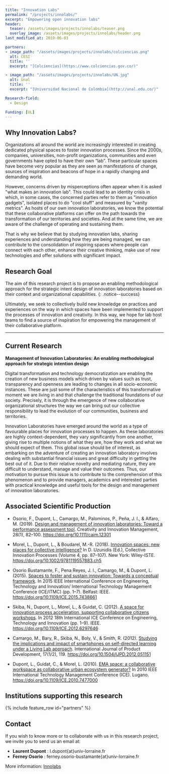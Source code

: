 ```yaml
---
title: "Innovation Labs"
permalink: "/projects/innolabs/"
excerpt: "Empowering open innovation labs"
header:
  teaser: /assets/images/projects/innolabs/teaser.png
  overlay_image: /assets/images/projects/innolabs/header.png  
last_modified_at: 2019-06-03

partners:
- image_path: "/assets/images/projects/innolabs/colciencias.png"
  alt: CESI
  title: ''
  excerpt: "[Colciencias](https://www.colciencias.gov.co/)"

- image_path: "/assets/images/projects/innolabs/UN.jpg"
  alt: Unal
  title: ''
  excerpt: "[Universidad Nacional de Colombia](http://unal.edu.co/)"

Research-field:
  - Design

Funding: [UL]
---
```


## Why Innovation Labs?

Organizations all around the world are increasingly interested in creating dedicated physical spaces to foster innovation processes. Since the 2000s, companies, universities, non-profit organizations, communities and even governments have opted to have their own “lab”.
These particular spaces have become very popular as they are seen as manifestations of change, sources of inspiration and beacons of hope in a rapidly changing and demanding world.

However, concerns driven by misperceptions often appear when it is asked "what makes an innovation lab". This could lead to an identity crisis in which, in some cases, the concerned parties refer to them as "innovation gadgets", isolated places to do "cool stuff" and measured by "vanity metrics". As hosts of our own innovation laboratories, we know the potential that these collaborative platforms can offer on the path towards the transformation of our territories and societies.
And at the same time, we are aware of the challenge of operating and sustaining them.

That is why we believe that by studying innovation labs, sharing experiences and understanding how they are being managed, we can contribute to the consolidation of inspiring spaces where people can connect with each other, enhance their creative thinking, make use of new technologies and offer solutions with
significant impact.


## Research Goal


The aim of this research project is to propose an enabling methodological approach for the strategic intent design of innovation laboratories based on their context and organizational capabilities.
{: .notice--success}

Ultimately, we seek to collectively build new knowledge on practices and experiences on the
way in which spaces have been implemented to support the processes of innovation and
creativity. In this way, we hope for lab host teams to find a source of inspiration for
empowering the management of their collaborative platform.

---


## Current Research


**Management of Innovation Laboratories: An enabling methodological
approach for strategic intention design**

Digital transformation and technology democratization are enabling the creation of new business models which driven by values such as trust, transparency and openness are leading to changes in all socio-economic instances. These are just some of the characteristics of this transformative moment we are living in and that challenge the traditional foundations of our society. Precisely, it is through the emergence of new collaborative organizational structures the way we can bring out our collective responsibility to lead the evolution of our communities, business and territories.

Innovation Laboratories have emerged around the world as a type of favourable places for innovation processes to happen. As these laboratories are highly context-dependent, they vary significantly from one another, giving rise to multiple notions of what they are, how they work and what we should expect of them. This global issue should be of interest, as embarking on the adventure of creating an innovation laboratory involves dealing with substantial financial issues and great difficulty in getting the best out of it. Due to their relative novelty and mediating nature, they are difficult to understand, manage and value
their outcomes.
Thus, our motivation to pursue this issue is to contribute to the comprehension of this phenomenon and to provide managers, academics and interested parties with practical knowledge and useful tools for the design and management of innovation laboratories.


## Associated Scientific Production

- Osorio, F., Dupont, L., Camargo, M., Palominos, P., Peña, J. I., & Alfaro, M. (2019). [Design and management of innovation laboratories: Toward a performance assessment tool](https://doi.org/10.1111/caim.12301). Creativity and Innovation Management, 28(1), 82–100. https://doi.org/10.1111/caim.12301

- Morel, L., Dupont, L., & Boudarel, M.-R. (2018). [Innovation spaces: new places for collective intelligence?](https://doi.org/10.1002/9781119557883.ch5) In D. Uzunidis (Ed.), Collective Innovation Processes (Volume 4, pp. 87–107).
New York: Wiley-ISTE. https://doi.org/10.1002/9781119557883.ch5

- Osorio Bustamante, F., Pena Reyes, J. I., Camargo, M., & Dupont, L. (2015). [Spaces to foster and sustain innovation: Towards a conceptual framework](https://doi.org/10.1109/ICE.2015.7438661). In 2015 IEEE International Conference on Engineering, Technology and Innovation/ International Technology Management Conference (ICE/ITMC) (pp. 1–7).
Belfast: IEEE. https://doi.org/10.1109/ICE.2015.7438661

- Skiba, N., Dupont, L., Morel, L., & Guidat, C. (2012). [A space for innovation process acceleration, supporting collaborative citizens workshops](https://doi.org/10.1109/ICE.2012.6297646). In 2012 18th International ICE Conference on
Engineering, Technology and Innovation (pp. 1–9). IEEE. https://doi.org/10.1109/ICE.2012.6297646

- Camargo, M., Bary, R., Skiba, N., Boly, V., & Smith, R. (2012). [Studying the implications and impact of smartphones on self-directed learning under a Living Lab approach](https://doi.org/10.1504/IJPD.2012.051151). International Journal of Product Development, 17(1/2), 119. https://doi.org/10.1504/IJPD.2012.051151

- Dupont, L., Guidat, C., & Morel, L. (2010). [EMA space: a collaborative workspace as collaborative urban ecosystem generator?](https://doi.org/10.1109/ICE.2010.7477000) In 2010 IEEE International Technology Management Conference (ICE). Lugano. https://doi.org/10.1109/ICE.2010.7477000


## Institutions supporting this research

{% include feature_row id="partners" %}



## Contact
If you wish to know more or to collaborate with us in this research project, we invite you to
send us an email at:


- **Laurent Dupont** : l.dupont{at}univ-lorraine.fr
- **Ferney Osorio** : ferney.osorio-bustamante{at}univ-lorraine.fr

More information: [Innolabs](https://sway.office.com/zdkWdXYz14TsEXQz?ref=Link)
